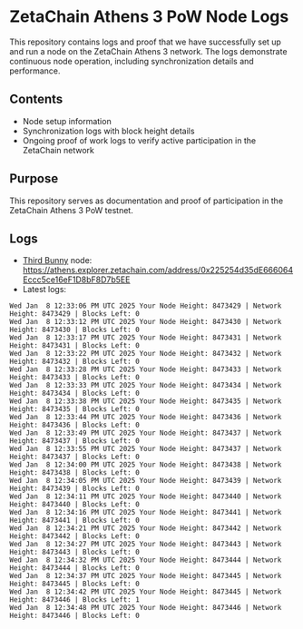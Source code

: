# ZetaChain Athens 3 PoW Node Logs
This repository contains logs and proof that we have successfully set up and run a node on the ZetaChain Athens 3 network. The logs demonstrate continuous node operation, including synchronization details and performance.

## Contents
- Node setup information
- Synchronization logs with block height details
- Ongoing proof of work logs to verify active participation in the ZetaChain network

## Purpose
This repository serves as documentation and proof of participation in the ZetaChain Athens 3 PoW testnet.

## Logs

- [Third Bunny](https://thirdbunny.xyz/) node: https://athens.explorer.zetachain.com/address/0x225254d35dE666064Eccc5ce16eF1D8bF8D7b5EE
- Latest logs:
```
Wed Jan  8 12:33:06 PM UTC 2025 Your Node Height: 8473429 | Network Height: 8473429 | Blocks Left: 0
Wed Jan  8 12:33:12 PM UTC 2025 Your Node Height: 8473430 | Network Height: 8473430 | Blocks Left: 0
Wed Jan  8 12:33:17 PM UTC 2025 Your Node Height: 8473431 | Network Height: 8473431 | Blocks Left: 0
Wed Jan  8 12:33:22 PM UTC 2025 Your Node Height: 8473432 | Network Height: 8473432 | Blocks Left: 0
Wed Jan  8 12:33:28 PM UTC 2025 Your Node Height: 8473433 | Network Height: 8473433 | Blocks Left: 0
Wed Jan  8 12:33:33 PM UTC 2025 Your Node Height: 8473434 | Network Height: 8473434 | Blocks Left: 0
Wed Jan  8 12:33:38 PM UTC 2025 Your Node Height: 8473435 | Network Height: 8473435 | Blocks Left: 0
Wed Jan  8 12:33:44 PM UTC 2025 Your Node Height: 8473436 | Network Height: 8473436 | Blocks Left: 0
Wed Jan  8 12:33:49 PM UTC 2025 Your Node Height: 8473437 | Network Height: 8473437 | Blocks Left: 0
Wed Jan  8 12:33:55 PM UTC 2025 Your Node Height: 8473437 | Network Height: 8473437 | Blocks Left: 0
Wed Jan  8 12:34:00 PM UTC 2025 Your Node Height: 8473438 | Network Height: 8473438 | Blocks Left: 0
Wed Jan  8 12:34:05 PM UTC 2025 Your Node Height: 8473439 | Network Height: 8473439 | Blocks Left: 0
Wed Jan  8 12:34:11 PM UTC 2025 Your Node Height: 8473440 | Network Height: 8473440 | Blocks Left: 0
Wed Jan  8 12:34:16 PM UTC 2025 Your Node Height: 8473441 | Network Height: 8473441 | Blocks Left: 0
Wed Jan  8 12:34:21 PM UTC 2025 Your Node Height: 8473442 | Network Height: 8473442 | Blocks Left: 0
Wed Jan  8 12:34:27 PM UTC 2025 Your Node Height: 8473443 | Network Height: 8473443 | Blocks Left: 0
Wed Jan  8 12:34:32 PM UTC 2025 Your Node Height: 8473444 | Network Height: 8473444 | Blocks Left: 0
Wed Jan  8 12:34:37 PM UTC 2025 Your Node Height: 8473445 | Network Height: 8473445 | Blocks Left: 0
Wed Jan  8 12:34:42 PM UTC 2025 Your Node Height: 8473445 | Network Height: 8473446 | Blocks Left: 1
Wed Jan  8 12:34:48 PM UTC 2025 Your Node Height: 8473446 | Network Height: 8473446 | Blocks Left: 0
```
